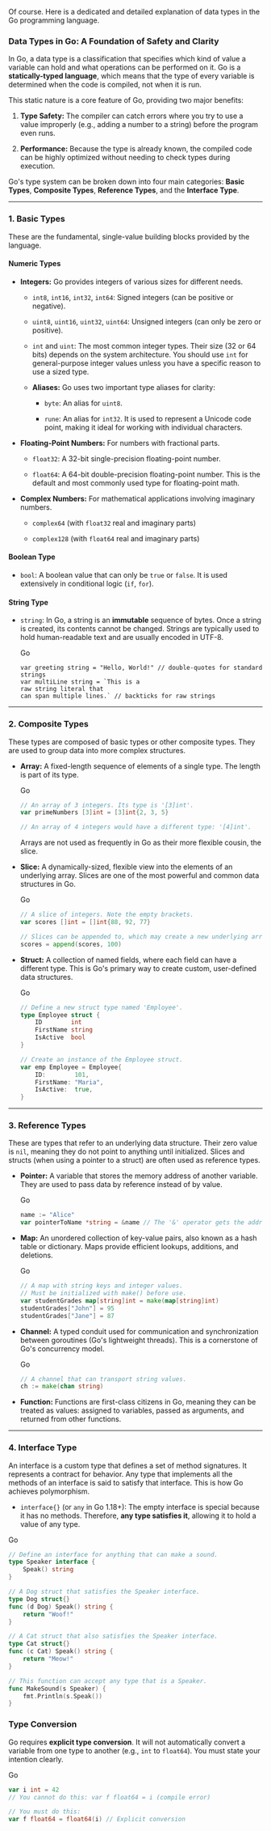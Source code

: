 Of course. Here is a dedicated and detailed explanation of data types in the Go programming language.

### **Data Types in Go: A Foundation of Safety and Clarity**

In Go, a data type is a classification that specifies which kind of value a variable can hold and what operations can be performed on it. Go is a **statically-typed language**, which means that the type of every variable is determined when the code is compiled, not when it is run.

This static nature is a core feature of Go, providing two major benefits:

1. **Type Safety:** The compiler can catch errors where you try to use a value improperly (e.g., adding a number to a string) before the program even runs.
    
2. **Performance:** Because the type is already known, the compiled code can be highly optimized without needing to check types during execution.
    

Go's type system can be broken down into four main categories: **Basic Types**, **Composite Types**, **Reference Types**, and the **Interface Type**.

---

### 1. Basic Types

These are the fundamental, single-value building blocks provided by the language.

#### **Numeric Types**

- **Integers:** Go provides integers of various sizes for different needs.
    
    - `int8`, `int16`, `int32`, `int64`: Signed integers (can be positive or negative).
        
    - `uint8`, `uint16`, `uint32`, `uint64`: Unsigned integers (can only be zero or positive).
        
    - `int` and `uint`: The most common integer types. Their size (32 or 64 bits) depends on the system architecture. You should use `int` for general-purpose integer values unless you have a specific reason to use a sized type.
        
    - **Aliases:** Go uses two important type aliases for clarity:
        
        - `byte`: An alias for `uint8`.
            
        - `rune`: An alias for `int32`. It is used to represent a Unicode code point, making it ideal for working with individual characters.
            
- **Floating-Point Numbers:** For numbers with fractional parts.
    
    - `float32`: A 32-bit single-precision floating-point number.
        
    - `float64`: A 64-bit double-precision floating-point number. This is the default and most commonly used type for floating-point math.
        
- **Complex Numbers:** For mathematical applications involving imaginary numbers.
    
    - `complex64` (with `float32` real and imaginary parts)
        
    - `complex128` (with `float64` real and imaginary parts)
        

#### **Boolean Type**

- `bool`: A boolean value that can only be `true` or `false`. It is used extensively in conditional logic (`if`, `for`).
    

#### **String Type**

- `string`: In Go, a string is an **immutable** sequence of bytes. Once a string is created, its contents cannot be changed. Strings are typically used to hold human-readable text and are usually encoded in UTF-8.
    
    Go
    
    ```
    var greeting string = "Hello, World!" // double-quotes for standard strings
    var multiLine string = `This is a
    raw string literal that
    can span multiple lines.` // backticks for raw strings
    ```
    

---

### 2. Composite Types

These types are composed of basic types or other composite types. They are used to group data into more complex structures.

- **Array:** A fixed-length sequence of elements of a single type. The length is part of its type.
    
    Go
    
    ```Go
    // An array of 3 integers. Its type is '[3]int'.
    var primeNumbers [3]int = [3]int{2, 3, 5}
    
    // An array of 4 integers would have a different type: '[4]int'.
    ```
    
    Arrays are not used as frequently in Go as their more flexible cousin, the slice.
    
- **Slice:** A dynamically-sized, flexible view into the elements of an underlying array. Slices are one of the most powerful and common data structures in Go.
    
    Go
    
    ```Go
    // A slice of integers. Note the empty brackets.
    var scores []int = []int{88, 92, 77}
    
    // Slices can be appended to, which may create a new underlying array.
    scores = append(scores, 100)
    ```
    
- **Struct:** A collection of named fields, where each field can have a different type. This is Go's primary way to create custom, user-defined data structures.
    
    Go
    
    ```Go
    // Define a new struct type named 'Employee'.
    type Employee struct {
        ID        int
        FirstName string
        IsActive  bool
    }
    
    // Create an instance of the Employee struct.
    var emp Employee = Employee{
        ID:        101,
        FirstName: "Maria",
        IsActive:  true,
    }
    ```
    

---

### 3. Reference Types

These are types that refer to an underlying data structure. Their zero value is `nil`, meaning they do not point to anything until initialized. Slices and structs (when using a pointer to a struct) are often used as reference types.

- **Pointer:** A variable that stores the memory address of another variable. They are used to pass data by reference instead of by value.
    
    Go
    
    ```Go
    name := "Alice"
    var pointerToName *string = &name // The '&' operator gets the address.
    ```
    
- **Map:** An unordered collection of key-value pairs, also known as a hash table or dictionary. Maps provide efficient lookups, additions, and deletions.
    
    Go
    
    ```Go
    // A map with string keys and integer values.
    // Must be initialized with make() before use.
    var studentGrades map[string]int = make(map[string]int)
    studentGrades["John"] = 95
    studentGrades["Jane"] = 87
    ```
    
- **Channel:** A typed conduit used for communication and synchronization between goroutines (Go's lightweight threads). This is a cornerstone of Go's concurrency model.
    
    Go
    
    ```Go
    // A channel that can transport string values.
    ch := make(chan string)
    ```
    
- **Function:** Functions are first-class citizens in Go, meaning they can be treated as values: assigned to variables, passed as arguments, and returned from other functions.
    

---

### 4. Interface Type

An interface is a custom type that defines a set of method signatures. It represents a contract for behavior. Any type that implements all the methods of an interface is said to satisfy that interface. This is how Go achieves polymorphism.

- `interface{}` (or `any` in Go 1.18+): The empty interface is special because it has no methods. Therefore, **any type satisfies it**, allowing it to hold a value of any type.
    

Go

```Go
// Define an interface for anything that can make a sound.
type Speaker interface {
    Speak() string
}

// A Dog struct that satisfies the Speaker interface.
type Dog struct{}
func (d Dog) Speak() string {
    return "Woof!"
}

// A Cat struct that also satisfies the Speaker interface.
type Cat struct{}
func (c Cat) Speak() string {
    return "Meow!"
}

// This function can accept any type that is a Speaker.
func MakeSound(s Speaker) {
    fmt.Println(s.Speak())
}
```

### Type Conversion

Go requires **explicit type conversion**. It will not automatically convert a variable from one type to another (e.g., `int` to `float64`). You must state your intention clearly.

Go

```Go
var i int = 42
// You cannot do this: var f float64 = i (compile error)

// You must do this:
var f float64 = float64(i) // Explicit conversion
```